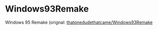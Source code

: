 # Windows93Remake
WIndows 95 Remake (orignal: [thatonedudethatcame/Windows93Remake](https://github.com/thatonedudethatcame/Windows93Remake)
